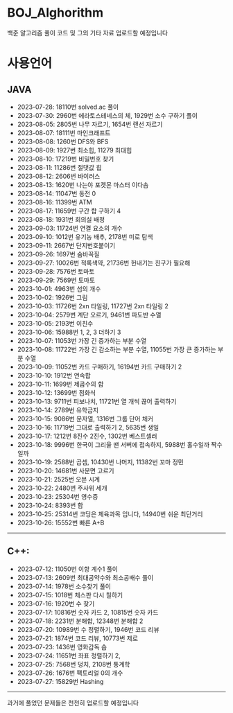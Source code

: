 # BOJ_Alghorithm
백준 알고리즘 풀이 코드 및 그외 기타 자료 업로드할 예정입니다

# 사용언어



## JAVA
- 2023-07-28: 18110번 solved.ac 풀이
- 2023-07-30: 2960번 에라토스테네스의 체, 1929번 소수 구하기 풀이
- 2023-08-05: 2805번 나무 자르기, 1654번 랜선 자르기 
- 2023-08-07: 18111번 마인크래프트
- 2023-08-08: 1260번 DFS와 BFS
- 2023-08-09: 1927번 최소힙, 11279 최대힙
- 2023-08-10: 17219번 비밀번호 찾기
- 2023-08-11: 11286번 절댓값 힙
- 2023-08-12: 2606번 바이러스
- 2023-08-13: 1620번 나는야 포켓몬 마스터 이다솜
- 2023-08-14: 11047번 동전 0
- 2023-08-16: 11399번 ATM
- 2023-08-17: 11659번 구간 합 구하기 4
- 2023-08-18: 1931번 회의실 배정
- 2023-09-03: 11724번 연결 요소의 개수
- 2023-09-10: 1012번 유기농 배추, 2178번 미로 탐색
- 2023-09-11: 2667번 단지번호붙이기
- 2023-09-26: 1697번 숨바꼭질
- 2023-09-27: 10026번 적록색약, 21736번 헌내기는 친구가 필요해
- 2023-09-28: 7576번 토마토
- 2023-09-29: 7569번 토마토
- 2023-10-01: 4963번 섬의 개수
- 2023-10-02: 1926번 그림
- 2023-10-03: 11726번 2xn 타일링, 11727번 2xn 타일링 2
- 2023-10-04: 2579번 계단 오르기, 9461번 파도반 수열
- 2023-10-05: 2193번 이친수
- 2023-10-06: 15988번 1, 2, 3 더하기 3
- 2023-10-07: 11053번 가장 긴 증가하는 부분 수열
- 2023-10-08: 11722번 가장 긴 감소하는 부분 수열, 11055번 가장 큰 증가하는 부분 수열
- 2023-10-09: 11052번 카드 구매하기, 16194번 카드 구매하기 2
- 2023-10-10: 1912번 연속합
- 2023-10-11: 1699번 제곱수의 합
- 2023-10-12: 13699번 점화식
- 2023-10-13: 9711번 피보나치, 11721번 열 개씩 끊어 출력하기
- 2023-10-14: 2789번 유학금지
- 2023-10-15: 9086번 문자열, 1316번 그룹 단어 체커
- 2023-10-16: 11719번 그대로 출력하기 2, 5635번 생일
- 2023-10-17: 1212번 8진수 2진수, 1302번 베스트셀러
- 2023-10-18: 9996번 한국이 그리울 땐 서버에 접속하지, 5988번 홀수일까 짝수일까
- 2023-10-19: 2588번 곱셈, 10430번 나머지, 11382번 꼬마 정민
- 2023-10-20: 14681번 사분면 고르기
- 2023-10-21: 2525번 오븐 시계
- 2023-10-22: 2480번 주사위 세개
- 2023-10-23: 25304번 영수증
- 2023-10-24: 8393번 합
- 2023-10-25: 25314번 코딩은 체육과목 입니다, 14940번 쉬운 최단거리
- 2023-10-26: 15552번 빠른 A+B
---

## C++:
- 2023-07-12: 11050번 이항 계수1 풀이
- 2023-07-13: 2609번 최대공약수와 최소공배수 풀이
- 2023-07-14: 1978번 소수찾기 풀이
- 2023-07-15: 1018번 체스판 다시 칠하기
- 2023-07-16: 1920번 수 찾기
- 2023-07-17: 10816번 숫자 카드 2, 10815번 숫자 카드
- 2023-07-18: 2231번 분해합, 12348번 분해합 2
- 2023-07-20: 10989번 수 정렬하기, 1946번 코드 리뷰
- 2023-07-21: 1874번 코드 리뷰, 10773번 제로
- 2023-07-23: 1436번 영화감독 숌
- 2023-07-24: 11651번 좌표 정렬하기 2,
- 2023-07-25: 7568번 덩치, 2108번 통계학
- 2023-07-26: 1676번 팩토리얼 0의 개수
- 2023-07-27: 15829번 Hashing
---

과거에 풀었던 문제들은 천천히 업로드할 예정입니다
